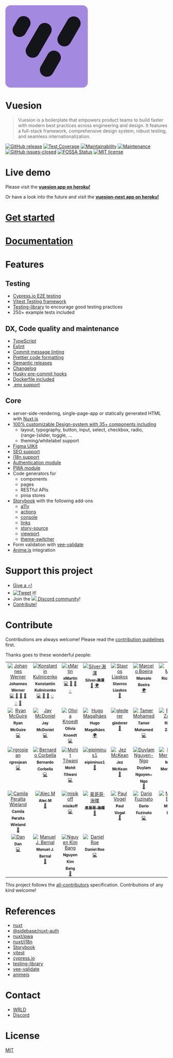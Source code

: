 <div style="width:256px;height:256px;border-radius: 16px;overflow:hidden;">
  <img width="256px" height="256px" src="./src/public/logo.png" alt="vuesion logo"/>
</div>

# Vuesion

> Vuesion is a boilerplate that empowers product teams to build faster with modern best practices across engineering and design. It features a full-stack framework, comprehensive design system, robust testing, and seamless internationalization.

[![GitHub release](https://img.shields.io/github/release/vuesion/vuesion.svg)](https://GitHub.com/vuesion/vuesion/releases/)
[![Test Coverage](https://api.codeclimate.com/v1/badges/c8e3979ea94da8e9d683/test_coverage)](https://codeclimate.com/github/vuesion/vuesion/test_coverage)
[![Maintainability](https://api.codeclimate.com/v1/badges/c8e3979ea94da8e9d683/maintainability)](https://codeclimate.com/github/vuesion/vuesion/maintainability)
[![Maintenance](https://img.shields.io/badge/Maintained%3F-yes-green.svg)](https://GitHub.com/vuesion/vuesion/graphs/commit-activity)
[![GitHub issues-closed](https://img.shields.io/github/issues-closed/vuesion/vuesion.svg)](https://GitHub.com/vuesion/vuesion/issues?q=is%3Aissue+is%3Aclosed)
[![FOSSA Status](https://app.fossa.com/api/projects/git%2Bgithub.com%2Fvuesion%2Fvuesion.svg?type=shield)](https://app.fossa.com/projects/git%2Bgithub.com%2Fvuesion%2Fvuesion?ref=badge_shield)
[![MIT license](https://img.shields.io/badge/License-MIT-blue.svg)](https://lbesson.mit-license.org/)

# Live demo

Please visit the **[vuesion app on heroku!](https://vuesion.herokuapp.com/)**

Or have a look into the future and visit the **[vuesion-next app on heroku!](https://vuesion-next.herokuapp.com/)**

# [Get started](https://vuesion.github.io/docs/en/v5/guide/getting-started.html)

# [Documentation](https://vuesion.github.io/docs/en/v5/)

# Features

## Testing

- [Cypress.io E2E testing](https://www.cypress.io/)
- [Vitest Testing framework](https://vitest.dev/)
- [Testing-library](https://testing-library.com/) to encourage good testing practices
- 250+ example tests included

## DX, Code quality and maintenance

- [TypeScript](https://www.typescriptlang.org/)
- [Eslint](https://eslint.org/)
- [Commit message linting](https://github.com/conventional-changelog/commitlint)
- [Prettier code formatting](https://prettier.io/)
- [Semantic releases](./.github/semantic.yml)
- [Changelog](https://www.npmjs.com/package/generate-changelog)
- [Husky pre-commit hooks](https://github.com/typicode/husky)
- [Dockerfile included](./Dockerfile)
- [.env support](./.env-prod)

## Core

- server-side-rendering, single-page-app or statically generated HTML with [Nuxt.js](https://nuxtjs.org/)
- [100% customizable Design-system with 35+ components including](https://vuesion.herokuapp.com/storybook)
  - layout, typography, button, input, select, checkbox, radio, (range-)slider, toggle, ...
  - theming/whitelabel support
- [Figma UIKit](https://www.figma.com/community/file/1080868611324978249)
- [SEO support](https://nuxt.com/docs/getting-started/seo-meta)
- [i18n support](https://i18n.nuxtjs.org/)
- [Authentication module](https://sidebase.io/nuxt-auth/getting-started)
- [PWA module](https://pwa.nuxtjs.org/)
- Code generators for
  - components
  - pages
  - RESTful APIs
  - pinia stores
- [Storybook](https://storybook.js.org/) with the following add-ons
  - [a11y](https://storybook.js.org/addons/@storybook/addon-a11y/)
  - [actions](https://storybook.js.org/addons/@storybook/addon-actions/)
  - [console](https://storybook.js.org/addons/@storybook/addon-console/)
  - [links](https://storybook.js.org/addons/@storybook/addon-links/)
  - [story-source](https://storybook.js.org/addons/@storybook/addon-storysource)
  - [viewport](https://storybook.js.org/addons/@storybook/addon-viewport/)
  - [theme-switcher](https://github.com/vuesion/packages/tree/master/packages/storybook-theme-switcher)
- Form validation with [vee-validate](https://vee-validate.logaretm.com/v3)
- [Anime.js](https://animejs.com/) integration

# Support this project

- [Give a :star:!](https://github.com/vuesion/vuesion/stargazers)
- [![Tweet](https://img.shields.io/twitter/url/http/shields.io.svg?style=flat)](https://twitter.com/intent/tweet?text=Vuesion%20an%20enterprise%20ready%20boilerplate%20for%20isomorphic,%20progressive%20web%20apps%20with%20Vue.JS&url=https://github.com/vuesion/vuesion&via=vuesion1&hashtags=Vuesion,VueJS,SEO,Enterprise) it!
- Join the <a href="https://discord.gg/59x5cg2" target="_blank"><img src="https://cdn0.iconfinder.com/data/icons/square-logo-buttons/512/discord-1-128.png" height="20px" /> Discord community</a>!
- [Contribute!](https://github.com/vuesion/vuesion/blob/master/CONTRIBUTING.md)

# Contribute

Contributions are always welcome! Please read the [contribution guidelines](https://github.com/vuesion/vuesion/blob/master/CONTRIBUTING.md) first.

Thanks goes to these wonderful people:

<!-- ALL-CONTRIBUTORS-LIST:START - Do not remove or modify this section -->
<!-- prettier-ignore-start -->
<!-- markdownlint-disable -->
<table>
  <tbody>
    <tr>
      <td align="center" valign="top" width="14.28%"><a href="https://twitter.com/_jwerner_"><img src="https://avatars1.githubusercontent.com/u/1667598?v=4?s=64" width="64px;" alt="Johannes Werner"/><br /><sub><b>Johannes Werner</b></sub></a><br /><a href="https://github.com/vuesion/vuesion/commits?author=devCrossNet" title="Code">💻</a> <a href="https://github.com/vuesion/vuesion/issues?q=author%3AdevCrossNet" title="Bug reports">🐛</a> <a href="https://github.com/vuesion/vuesion/commits?author=devCrossNet" title="Documentation">📖</a> <a href="#design-devCrossNet" title="Design">🎨</a> <a href="#example-devCrossNet" title="Examples">💡</a> <a href="#tool-devCrossNet" title="Tools">🔧</a></td>
      <td align="center" valign="top" width="14.28%"><a href="https://github.com/40818419"><img src="https://avatars2.githubusercontent.com/u/2235499?s=460&v=4?s=64" width="64px;" alt="Konstantin Kulinicenko"/><br /><sub><b>Konstantin Kulinicenko</b></sub></a><br /><a href="https://github.com/vuesion/vuesion/commits?author=40818419" title="Code">💻</a> <a href="https://github.com/vuesion/vuesion/issues?q=author%3A40818419" title="Bug reports">🐛</a> <a href="https://github.com/vuesion/vuesion/commits?author=40818419" title="Documentation">📖</a> <a href="#example-40818419" title="Examples">💡</a></td>
      <td align="center" valign="top" width="14.28%"><a href="http://xmartin.de/"><img src="https://avatars2.githubusercontent.com/u/112532?v=4?s=64" width="64px;" alt="xMartin"/><br /><sub><b>xMartin</b></sub></a><br /><a href="https://github.com/vuesion/vuesion/commits?author=xMartin" title="Code">💻</a> <a href="https://github.com/vuesion/vuesion/issues?q=author%3AxMartin" title="Bug reports">🐛</a> <a href="https://github.com/vuesion/vuesion/commits?author=xMartin" title="Documentation">📖</a> <a href="#example-xMartin" title="Examples">💡</a></td>
      <td align="center" valign="top" width="14.28%"><a href="http://saigao.fun"><img src="https://avatars0.githubusercontent.com/u/31165554?v=4?s=64" width="64px;" alt="Silver·湫澲"/><br /><sub><b>Silver·湫澲</b></sub></a><br /><a href="https://github.com/vuesion/vuesion/commits?author=SilverLeaves" title="Documentation">📖</a> <a href="#translation-SilverLeaves" title="Translation">🌍</a></td>
      <td align="center" valign="top" width="14.28%"><a href="https://stavrosliaskos.com/"><img src="https://avatars2.githubusercontent.com/u/17932287?v=4?s=64" width="64px;" alt="Stavros Liaskos"/><br /><sub><b>Stavros Liaskos</b></sub></a><br /><a href="https://github.com/vuesion/vuesion/issues?q=author%3Astavros-liaskos" title="Bug reports">🐛</a></td>
      <td align="center" valign="top" width="14.28%"><a href="https://marceloboeira.com"><img src="https://avatars3.githubusercontent.com/u/1898225?v=4?s=64" width="64px;" alt="Marcelo Boeira"/><br /><sub><b>Marcelo Boeira</b></sub></a><br /><a href="#translation-marceloboeira" title="Translation">🌍</a></td>
      <td align="center" valign="top" width="14.28%"><a href="http://teamteatime.net/"><img src="https://avatars3.githubusercontent.com/u/3583774?v=4?s=64" width="64px;" alt="Rick Mann"/><br /><sub><b>Rick Mann</b></sub></a><br /><a href="https://github.com/vuesion/vuesion/commits?author=Riari" title="Code">💻</a></td>
    </tr>
    <tr>
      <td align="center" valign="top" width="14.28%"><a href="http://www.EnigmaCurry.com"><img src="https://avatars0.githubusercontent.com/u/43061?v=4?s=64" width="64px;" alt="Ryan McGuire"/><br /><sub><b>Ryan McGuire</b></sub></a><br /><a href="https://github.com/vuesion/vuesion/commits?author=EnigmaCurry" title="Code">💻</a></td>
      <td align="center" valign="top" width="14.28%"><a href="https://github.com/jmcdo29"><img src="https://avatars3.githubusercontent.com/u/28268680?v=4?s=64" width="64px;" alt="Jay McDoniel"/><br /><sub><b>Jay McDoniel</b></sub></a><br /><a href="https://github.com/vuesion/vuesion/commits?author=jmcdo29" title="Code">💻</a></td>
      <td align="center" valign="top" width="14.28%"><a href="https://livkndt.com/"><img src="https://avatars.githubusercontent.com/u/3798005?v=4?s=64" width="64px;" alt="Olivia Knoedt"/><br /><sub><b>Olivia Knoedt</b></sub></a><br /><a href="https://github.com/vuesion/vuesion/commits?author=livkndt" title="Code">💻</a></td>
      <td align="center" valign="top" width="14.28%"><a href="http://hugomagalhaes.com"><img src="https://avatars3.githubusercontent.com/u/497957?v=4?s=64" width="64px;" alt="Hugo Magalhães"/><br /><sub><b>Hugo Magalhães</b></sub></a><br /><a href="#translation-hugomn" title="Translation">🌍</a></td>
      <td align="center" valign="top" width="14.28%"><a href="https://github.com/glederer"><img src="https://avatars3.githubusercontent.com/u/7151993?v=4?s=64" width="64px;" alt="glederer"/><br /><sub><b>glederer</b></sub></a><br /><a href="https://github.com/vuesion/vuesion/commits?author=glederer" title="Documentation">📖</a></td>
      <td align="center" valign="top" width="14.28%"><a href="https://github.com/tamer-mohamed"><img src="https://avatars3.githubusercontent.com/u/4436327?v=4?s=64" width="64px;" alt="Tamer Mohamed"/><br /><sub><b>Tamer Mohamed</b></sub></a><br /><a href="https://github.com/vuesion/vuesion/commits?author=tamer-mohamed" title="Code">💻</a></td>
      <td align="center" valign="top" width="14.28%"><a href="https://github.com/rizwanzaheer"><img src="https://avatars3.githubusercontent.com/u/13586702?v=4?s=64" width="64px;" alt="Rizwan Zaheer"/><br /><sub><b>Rizwan Zaheer</b></sub></a><br /><a href="https://github.com/vuesion/vuesion/commits?author=rizwanzaheer" title="Documentation">📖</a></td>
    </tr>
    <tr>
      <td align="center" valign="top" width="14.28%"><a href="https://github.com/rgrosjean"><img src="https://avatars3.githubusercontent.com/u/39985706?v=4?s=64" width="64px;" alt="rgrosjean"/><br /><sub><b>rgrosjean</b></sub></a><br /><a href="https://github.com/vuesion/vuesion/commits?author=rgrosjean" title="Code">💻</a></td>
      <td align="center" valign="top" width="14.28%"><a href="https://corbella.me"><img src="https://avatars2.githubusercontent.com/u/4535719?v=4?s=64" width="64px;" alt="Bernardo Corbella"/><br /><sub><b>Bernardo Corbella</b></sub></a><br /><a href="https://github.com/vuesion/vuesion/commits?author=bernardocorbella" title="Code">💻</a></td>
      <td align="center" valign="top" width="14.28%"><a href="https://github.com/MohitTilwani15"><img src="https://avatars.githubusercontent.com/u/13518712?v=4?s=64" width="64px;" alt="Mohit Tilwani"/><br /><sub><b>Mohit Tilwani</b></sub></a><br /><a href="https://github.com/vuesion/vuesion/commits?author=MohitTilwani15" title="Code">💻</a></td>
      <td align="center" valign="top" width="14.28%"><a href="https://github.com/eipiminus1"><img src="https://avatars2.githubusercontent.com/u/11791837?v=4?s=64" width="64px;" alt="eipiminus1 "/><br /><sub><b>eipiminus1 </b></sub></a><br /><a href="https://github.com/vuesion/vuesion/commits?author=eipiminus1" title="Documentation">📖</a></td>
      <td align="center" valign="top" width="14.28%"><a href="http://jezmck.com"><img src="https://avatars2.githubusercontent.com/u/89996?v=4?s=64" width="64px;" alt="Jez McKean"/><br /><sub><b>Jez McKean</b></sub></a><br /><a href="https://github.com/vuesion/vuesion/commits?author=jezmck" title="Documentation">📖</a></td>
      <td align="center" valign="top" width="14.28%"><a href="http://duylam.pleaserevise.xyz"><img src="https://avatars1.githubusercontent.com/u/855206?v=4?s=64" width="64px;" alt="Duylam Nguyen-Ngo"/><br /><sub><b>Duylam Nguyen-Ngo</b></sub></a><br /><a href="#design-einfalles" title="Design">🎨</a></td>
      <td align="center" valign="top" width="14.28%"><a href="https://www.merschroth.design/"><img src="https://avatars2.githubusercontent.com/u/19751007?v=4?s=64" width="64px;" alt="Martin Merschroth"/><br /><sub><b>Martin Merschroth</b></sub></a><br /><a href="#design-majroth" title="Design">🎨</a></td>
    </tr>
    <tr>
      <td align="center" valign="top" width="14.28%"><a href="http://www.camswork.com"><img src="https://avatars0.githubusercontent.com/u/1984124?v=4?s=64" width="64px;" alt="Camila Peralta Wieland"/><br /><sub><b>Camila Peralta Wieland</b></sub></a><br /><a href="#design-campunknita" title="Design">🎨</a></td>
      <td align="center" valign="top" width="14.28%"><a href="http://alecsoftolio.com"><img src="https://avatars1.githubusercontent.com/u/39228141?v=4?s=64" width="64px;" alt="Alec M"/><br /><sub><b>Alec M</b></sub></a><br /><a href="https://github.com/vuesion/vuesion/commits?author=HeavenlyEntity" title="Documentation">📖</a></td>
      <td align="center" valign="top" width="14.28%"><a href="https://misikoff.com/"><img src="https://avatars.githubusercontent.com/u/9086984?v=4?s=64" width="64px;" alt="misikoff"/><br /><sub><b>misikoff</b></sub></a><br /><a href="https://github.com/vuesion/vuesion/commits?author=misikoff" title="Code">💻</a></td>
      <td align="center" valign="top" width="14.28%"><a href="http://silver.saigao.fun/saigao/index.html"><img src="https://avatars.githubusercontent.com/u/31165554?v=4?s=64" width="64px;" alt="臭哥哥·湫曗"/><br /><sub><b>臭哥哥·湫曗</b></sub></a><br /><a href="https://github.com/vuesion/vuesion/commits?author=Akimotorakiyu" title="Documentation">📖</a></td>
      <td align="center" valign="top" width="14.28%"><a href="https://www.paulvogel.me/"><img src="https://avatars.githubusercontent.com/u/4786628?v=4?s=64" width="64px;" alt="Paul Vogel"/><br /><sub><b>Paul Vogel</b></sub></a><br /><a href="https://github.com/vuesion/vuesion/commits?author=pavog" title="Documentation">📖</a></td>
      <td align="center" valign="top" width="14.28%"><a href="https://fuzinato.com/"><img src="https://avatars.githubusercontent.com/u/3132724?v=4?s=64" width="64px;" alt="Dario Fuzinato"/><br /><sub><b>Dario Fuzinato</b></sub></a><br /><a href="https://github.com/vuesion/vuesion/commits?author=fuzinato" title="Code">💻</a></td>
      <td align="center" valign="top" width="14.28%"><a href="https://github.com/maks232"><img src="https://avatars.githubusercontent.com/u/166910?v=4?s=64" width="64px;" alt="Maksim Bock"/><br /><sub><b>Maksim Bock</b></sub></a><br /><a href="https://github.com/vuesion/vuesion/commits?author=maks232" title="Tests">⚠️</a></td>
    </tr>
    <tr>
      <td align="center" valign="top" width="14.28%"><a href="https://github.com/danlivingston"><img src="https://avatars.githubusercontent.com/u/40054139?v=4?s=64" width="64px;" alt="Dan"/><br /><sub><b>Dan</b></sub></a><br /><a href="https://github.com/vuesion/vuesion/commits?author=danlivingston" title="Code">💻</a></td>
      <td align="center" valign="top" width="14.28%"><a href="https://github.com/manuasir"><img src="https://avatars.githubusercontent.com/u/10210567?v=4?s=64" width="64px;" alt="Manuel J. Bernal"/><br /><sub><b>Manuel J. Bernal</b></sub></a><br /><a href="https://github.com/vuesion/vuesion/commits?author=manuasir" title="Documentation">📖</a></td>
      <td align="center" valign="top" width="14.28%"><a href="https://github.com/drsugiaichigo00781vn"><img src="https://avatars.githubusercontent.com/u/23171740?v=4?s=64" width="64px;" alt="Nguyen Kim Bang"/><br /><sub><b>Nguyen Kim Bang</b></sub></a><br /><a href="https://github.com/vuesion/vuesion/commits?author=drsugiaichigo00781vn" title="Documentation">📖</a></td>
      <td align="center" valign="top" width="14.28%"><a href="https://roe.dev/"><img src="https://avatars.githubusercontent.com/u/28706372?v=4?s=64" width="64px;" alt="Daniel Roe"/><br /><sub><b>Daniel Roe</b></sub></a><br /><a href="https://github.com/vuesion/vuesion/commits?author=danielroe" title="Code">💻</a></td>
    </tr>
  </tbody>
</table>

<!-- markdownlint-restore -->
<!-- prettier-ignore-end -->

<!-- ALL-CONTRIBUTORS-LIST:END -->

This project follows the [all-contributors](https://github.com/kentcdodds/all-contributors) specification. Contributions of any kind welcome!

# References

- [nuxt](https://nuxt.com/)
- [@sidebase/nuxt-auth](https://sidebase.io/nuxt-auth/getting-started)
- [nuxt/pwa](https://pwa.nuxtjs.org/)
- [nuxt/i18n](https://i18n.nuxtjs.org/)
- [Storybook](https://storybook.js.org/)
- [vitest](https://vitest.dev/)
- [cypress.io](https://www.cypress.io/)
- [testing-library](https://testing-library.com/docs/vue-testing-library/intro/)
- [vee-validate](https://vee-validate.logaretm.com/v3)
- [animejs](https://animejs.com/)

# Contact

- [WRLD](https://wrld-app.com/w/vuesion/board)
- [Discord](https://discord.gg/59x5cg2)

# License

[MIT](http://opensource.org/licenses/MIT)
